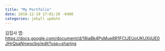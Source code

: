```yaml
---
title: "My Portfolio"
date: 2018-12-19 17:01:28 -0400
categories: jekyll update
---
```

김집사 앱: https://docs.google.com/document/d/18iaBk4PsMue8R1FCIJEUoUKUXijUE0JHrQsaNnwscbg/edit?usp=sharing
